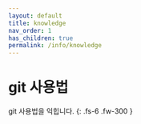 ```yaml
---
layout: default
title: knowledge
nav_order: 1
has_children: true
permalink: /info/knowledge
---
```


# git 사용법

git 사용법을 익힙니다.
{: .fs-6 .fw-300 }
